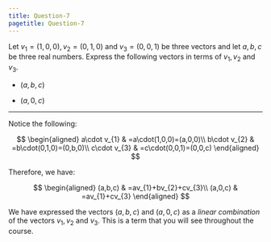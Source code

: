 ```yaml
---
title: Question-7
pagetitle: Question-7
---
```


Let $v_{1}=(1,0,0),v_{2}=(0,1,0)$ and $v_{3}=(0,0,1)$ be three vectors and let $a,b,c$ be three real numbers. Express the following vectors in terms of $v_{1},v_{2}$ and $v_{3}$.

-   $(a,b,c)$

-   $(a,0,c)$

------------------------------------------------------------------------

Notice the following:

$$
\begin{aligned}
a\cdot v_{1} & =a\cdot(1,0,0)=(a,0,0)\\
b\cdot v_{2} & =b\cdot(0,1,0)=(0,b,0)\\
c\cdot v_{3} & =c\cdot(0,0,1)=(0,0,c)
\end{aligned}
$$


Therefore, we have:

$$
\begin{aligned}
(a,b,c) & =av_{1}+bv_{2}+cv_{3}\\
(a,0,c) & =av_{1}+cv_{3}
\end{aligned}
$$


We have expressed the vectors $(a,b,c)$ and $(a,0,c)$ as a *linear combination* of the vectors $v_{1},v_{2}$ and $v_{3}$. This is a term that you will see throughout the course.
